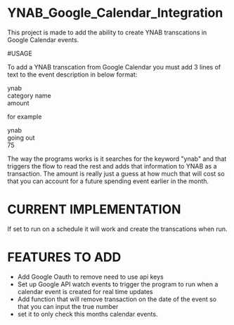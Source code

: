 # YNAB_Google_Calendar_Integration
This project is made to add the ability to create YNAB transcations in Google Calendar events. 

#USAGE

To add a YNAB transcation from Google Calendar you must add 3 lines of text to the event description in below format:  
  
ynab  
category name  
amount  

for example  
  
ynab  
going out  
75  


The way the programs works is it searches for the keyword "ynab" and that triggers the flow to read the rest and adds that information
to YNAB as a transaction. The amount is really just a guess at how much that will cost so that you can account for a future spending
event earlier in the month. 

# CURRENT IMPLEMENTATION
If set to run on a schedule it will work and create the transcations when run. 

# FEATURES TO ADD
* Add Google Oauth to remove need to use api keys
* Set up Google API watch events to trigger the program to run when a calendar event is created for real time updates
* Add function that will remove transaction on the date of the event so that you can input the true number
* set it to only check this months calendar events. 
